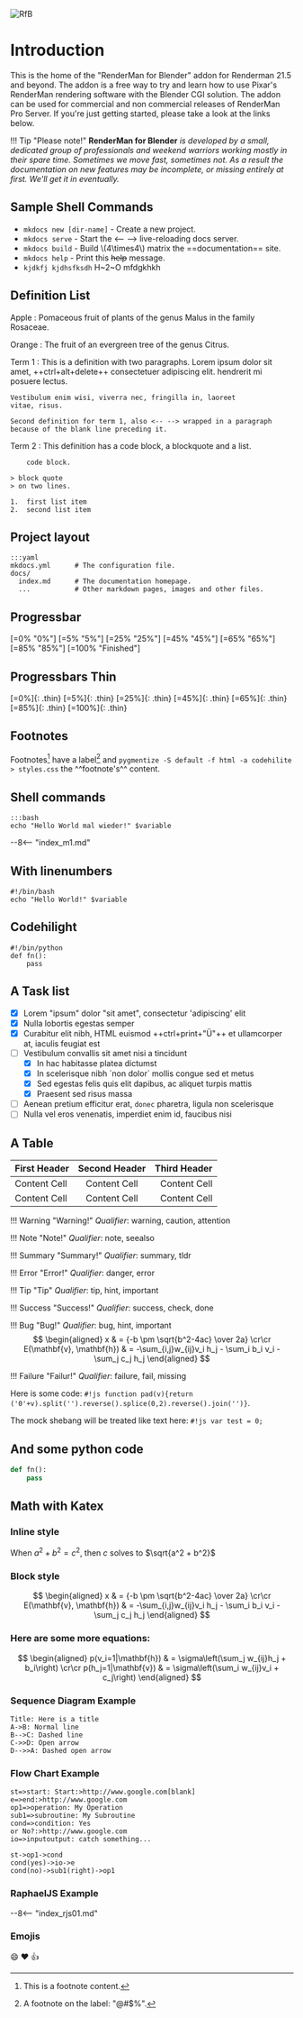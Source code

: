 ![RfB](images/renderman_for_blender.png "RenderMan for Blender")

# Introduction

This is the home of the "RenderMan for Blender" addon for Renderman 21.5 and beyond. The addon is a free way to try and learn how to use Pixar's RenderMan rendering software with the Blender CGI solution. The addon can be used for commercial and non commercial releases of RenderMan Pro Server. If you're just getting started, please take a look at the links below.

!!! Tip "Please note!"
    **RenderMan for Blender** _is developed by a small, dedicated group of professionals and weekend warriors working mostly in their spare time. Sometimes we move fast, sometimes not. As a result the documentation on new features may be incomplete, or missing entirely at first. We'll get it in eventually._

## Sample Shell Commands

* `mkdocs new [dir-name]` - Create a new project.
* `mkdocs serve` - Start the <-- -->  live-reloading docs server.
* `mkdocs build` - Build \\(4\times4\\) matrix the ==documentation== site.
* `mkdocs help` - Print this ~~help~~ message.
* `kjdkfj kjdhsfksdh` H~2~O mfdgkhkh

## Definition List

Apple
:   Pomaceous fruit of plants of the genus Malus in
    the family Rosaceae.

Orange
:   The fruit of an evergreen tree of the genus Citrus.

Term 1
:   This is a definition with two paragraphs. Lorem ipsum
    dolor sit amet, ++ctrl+alt+delete++ consectetuer adipiscing elit.
    hendrerit mi posuere lectus.

    Vestibulum enim wisi, viverra nec, fringilla in, laoreet
    vitae, risus.

    Second definition for term 1, also <-- --> wrapped in a paragraph
    because of the blank line preceding it.

Term 2
:   This definition has a code block, a blockquote and a list.

        code block.

    > block quote
    > on two lines.

    1.  first list item
    2.  second list item

## Project layout
    :::yaml
    mkdocs.yml      # The configuration file.
    docs/
      index.md      # The documentation homepage.
      ...           # Other markdown pages, images and other files.

## Progressbar

[=0% "0%"]
[=5% "5%"]
[=25% "25%"]
[=45% "45%"]
[=65% "65%"]
[=85% "85%"]
[=100% "Finished"]

## Progressbars Thin

[=0%]{: .thin}
[=5%]{: .thin}
[=25%]{: .thin}
[=45%]{: .thin}
[=65%]{: .thin}
[=85%]{: .thin}
[=100%]{: .thin}


## Footnotes
Footnotes[^1] have a label[^@#$%] and `pygmentize -S default -f html -a codehilite > styles.css` the ^^footnote's^^ content.

## Shell commands
    :::bash
    echo "Hello World mal wieder!" $variable

--8<-- "index_m1.md"

## With linenumbers
    #!/bin/bash
    echo "Hello World!" $variable

## Codehilight
    #!/bin/python
    def fn():
        pass

[^1]: This is a footnote content.
[^@#$%]: A footnote on the label: "@#$%".

## A Task list
* [x] Lorem "ipsum" dolor "sit amet", consectetur 'adipiscing' elit
* [x] Nulla lobortis egestas semper
* [x] Curabitur elit nibh, HTML euismod ++ctrl+print+"&Uuml;"++ et ullamcorper at, iaculis feugiat est
* [ ] Vestibulum convallis sit amet nisi a tincidunt
    * [x] In hac habitasse platea dictumst
    * [x] In scelerisque nibh ´non dolor´ mollis congue sed et metus
    * [x] Sed egestas felis quis elit dapibus, ac aliquet turpis mattis
    * [x] Praesent sed risus massa
* [ ] Aenean pretium efficitur erat, `donec` pharetra, ligula non scelerisque
* [ ] Nulla vel eros venenatis, imperdiet enim id, faucibus nisi

## A Table
First Header | Second Header | Third Header
:------------ | :-------------: | -----------:
Content Cell | Content Cell  | Content Cell
Content Cell | Content Cell  | Content Cell

!!! Warning "Warning!"
    _Qualifier_: warning, caution, attention

!!! Note "Note!"
    _Qualifier_: note, seealso

!!! Summary "Summary!"
    _Qualifier_: summary, tldr

!!! Error "Error!"
    _Qualifier_: danger, error

!!! Tip "Tip"
    _Qualifier_: tip, hint, important

!!! Success "Success!"
    _Qualifier_: success, check, done

!!! Bug "Bug!"
    _Qualifier_: bug, hint, important
    $$
    \begin{aligned}
    x & = {-b \pm \sqrt{b^2-4ac} \over 2a} \cr\cr
    E(\mathbf{v}, \mathbf{h}) & = -\sum_{i,j}w_{ij}v_i h_j - \sum_i b_i v_i - \sum_j c_j h_j
    \end{aligned}
    $$

!!! Failure "Failur!"
    _Qualifier_: failure, fail, missing

Here is some code: `#!js function pad(v){return ('0'+v).split('').reverse().splice(0,2).reverse().join('')}`.

The mock shebang will be treated like text here: `#!js var test = 0;`

## And some python code
```python
def fn():
    pass
```
## Math with Katex

### Inline style
When $a^2 + b^2 = c^2$, then $c$ solves to $\sqrt{a^2 + b^2}$

### Block style

$$
\begin{aligned}
x & = {-b \pm \sqrt{b^2-4ac} \over 2a} \cr\cr
E(\mathbf{v}, \mathbf{h}) & = -\sum_{i,j}w_{ij}v_i h_j - \sum_i b_i v_i - \sum_j c_j h_j
\end{aligned}
$$

### Here are some more equations:

$$
\begin{aligned}
    p(v_i=1|\mathbf{h}) & = \sigma\left(\sum_j w_{ij}h_j + b_i\right) \cr\cr
    p(h_j=1|\mathbf{v}) & = \sigma\left(\sum_i w_{ij}v_i + c_j\right)
\end{aligned}
$$

### Sequence Diagram Example

```sequence
Title: Here is a title
A->B: Normal line
B-->C: Dashed line
C->>D: Open arrow
D-->>A: Dashed open arrow
```

### Flow Chart Example

```flow
st=>start: Start:>http://www.google.com[blank]
e=>end:>http://www.google.com
op1=>operation: My Operation
sub1=>subroutine: My Subroutine
cond=>condition: Yes
or No?:>http://www.google.com
io=>inputoutput: catch something...

st->op1->cond
cond(yes)->io->e
cond(no)->sub1(right)->op1
```

### RaphaelJS Example

--8<-- "index_rjs01.md"


### Emojis

:smile: :heart: :thumbsup:

